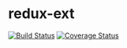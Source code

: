 # redux-ext

[![Build Status](https://travis-ci.org/ivantsov/redux-ext.svg?branch=master)](https://travis-ci.org/ivantsov/redux-ext)
[![Coverage Status](https://coveralls.io/repos/github/ivantsov/redux-ext/badge.svg?branch=master)](https://coveralls.io/github/ivantsov/redux-ext?branch=master)

